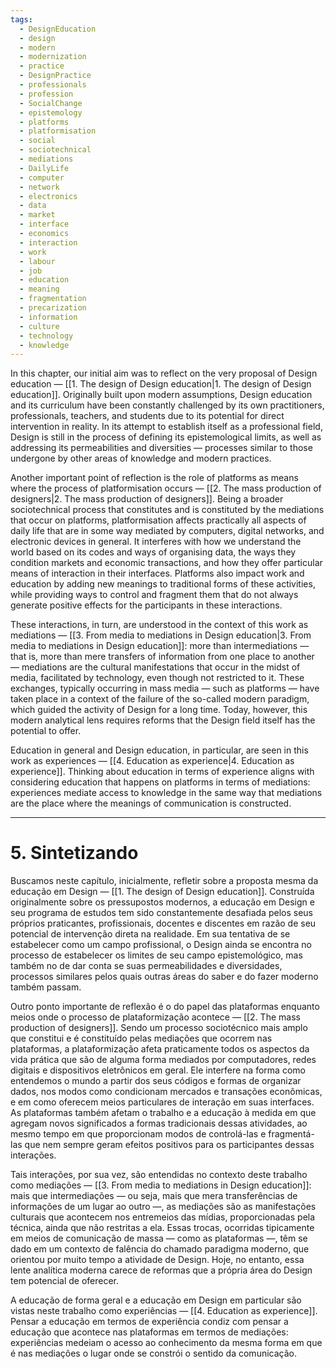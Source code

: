 ```yaml
---
tags:
  - DesignEducation
  - design
  - modern
  - modernization
  - practice
  - DesignPractice
  - professionals
  - profession
  - SocialChange
  - epistemology
  - platforms
  - platformisation
  - social
  - sociotechnical
  - mediations
  - DailyLife
  - computer
  - network
  - electronics
  - data
  - market
  - interface
  - economics
  - interaction
  - work
  - labour
  - job
  - education
  - meaning
  - fragmentation
  - precarization
  - information
  - culture
  - technology
  - knowledge
---
```

In this chapter, our initial aim was to reflect on the very proposal of Design education — [[1. The design of Design education|1. The design of Design education]]. Originally built upon modern assumptions, Design education and its curriculum have been constantly challenged by its own practitioners, professionals, teachers, and students due to its potential for direct intervention in reality. In its attempt to establish itself as a professional field, Design is still in the process of defining its epistemological limits, as well as addressing its permeabilities and diversities — processes similar to those undergone by other areas of knowledge and modern practices.

Another important point of reflection is the role of platforms as means where the process of platformisation occurs — [[2. The mass production of designers|2. The mass production of designers]]. Being a broader sociotechnical process that constitutes and is constituted by the mediations that occur on platforms, platformisation affects practically all aspects of daily life that are in some way mediated by computers, digital networks, and electronic devices in general. It interferes with how we understand the world based on its codes and ways of organising data, the ways they condition markets and economic transactions, and how they offer particular means of interaction in their interfaces. Platforms also impact work and education by adding new meanings to traditional forms of these activities, while providing ways to control and fragment them that do not always generate positive effects for the participants in these interactions.

These interactions, in turn, are understood in the context of this work as mediations — [[3. From media to mediations in Design education|3. From media to mediations in Design education]]: more than intermediations — that is, more than mere transfers of information from one place to another — mediations are the cultural manifestations that occur in the midst of media, facilitated by technology, even though not restricted to it. These exchanges, typically occurring in mass media — such as platforms — have taken place in a context of the failure of the so-called modern paradigm, which guided the activity of Design for a long time. Today, however, this modern analytical lens requires reforms that the Design field itself has the potential to offer.

Education in general and Design education, in particular, are seen in this work as experiences — [[4. Education as experience|4. Education as experience]]. Thinking about education in terms of experience aligns with considering education that happens on platforms in terms of mediations: experiences mediate access to knowledge in the same way that mediations are the place where the meanings of communication is constructed.

---
# 5. Sintetizando
Buscamos neste capítulo, inicialmente, refletir sobre a proposta mesma da educação em Design — [[1. The design of Design education]]. Construída originalmente sobre os pressupostos modernos, a educação em Design e seu programa de estudos tem sido constantemente desafiada pelos seus próprios praticantes, profissionais, docentes e discentes em razão de seu potencial de intervenção direta na realidade. Em sua tentativa de se estabelecer como um campo profissional, o Design ainda se encontra no processo de estabelecer os limites de seu campo epistemológico, mas também no de dar conta se suas permeabilidades e diversidades, processos similares pelos quais outras áreas do saber e do fazer moderno também passam.

Outro ponto importante de reflexão é o do papel das plataformas enquanto meios onde o processo de plataformização acontece — [[2. The mass production of designers]]. Sendo um processo sociotécnico mais amplo que constitui e é constituído pelas mediações que ocorrem nas plataformas, a plataformização afeta praticamente todos os aspectos da vida prática que são de alguma forma mediados por computadores, redes digitais e dispositivos eletrônicos em geral. Ele interfere na forma como entendemos o mundo a partir dos seus códigos e formas de organizar dados, nos modos como condicionam mercados e transações econômicas, e em como oferecem meios particulares de interação em suas interfaces. As plataformas também afetam o trabalho e a educação à medida em que agregam novos significados a formas tradicionais dessas atividades, ao mesmo tempo em que proporcionam modos de controlá-las e fragmentá-las que nem sempre geram efeitos positivos para os participantes dessas interações.

Tais interações, por sua vez, são entendidas no contexto deste trabalho como mediações — [[3. From media to mediations in Design education]]: mais que intermediações — ou seja, mais que mera transferências de informações de um lugar ao outro —, as mediações são as manifestações culturais que acontecem nos entremeios das mídias, proporcionadas pela técnica, ainda que não restritas a ela. Essas trocas, ocorridas tipicamente em meios de comunicação de massa — como as plataformas —, têm se dado em um contexto de falência do chamado paradigma moderno, que orientou por muito tempo a atividade de Design. Hoje, no entanto, essa lente analítica moderna carece de reformas que a própria área do Design tem potencial de oferecer.

A educação de forma geral e a educação em Design em particular são vistas neste trabalho como experiências — [[4. Education as experience]]. Pensar a educação em termos de experiência condiz com pensar a educação que acontece nas plataformas em termos de mediações: experiências medeiam o acesso ao conhecimento da mesma forma em que é nas mediações o lugar onde se constrói o sentido da comunicação.